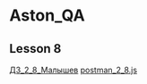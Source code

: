 ﻿# Aston_QA
## Lesson 8
[ДЗ_2_8_Малышев](https://github.com/eXTrimeXT/Aston_QA/blob/lesson_8_postman/%D0%94%D0%97_2_8_%D0%9C%D0%B0%D0%BB%D1%8B%D1%88%D0%B5%D0%B2.json)
[postman_2_8.js](https://github.com/eXTrimeXT/Aston_QA/blob/lesson_8_postman/postman_2_8.js)

